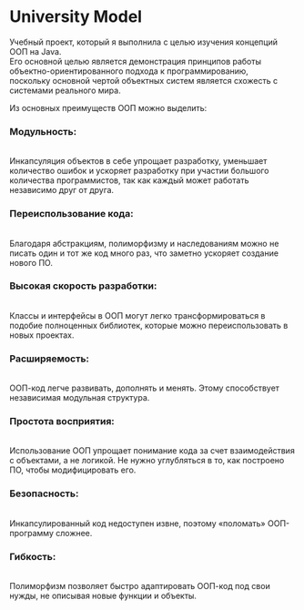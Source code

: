 # University Model
Учебный проект, который я выполнила с целью изучения концепций ООП на Java.
\
Его основной целью является демонстрация принципов работы объектно-ориентированного подхода к программированию, 
\
поскольку основной чертой объектных систем является схожесть с системами реального мира.

Из основных преимуществ ООП можно выделить:
### Модульность: 
\
Инкапсуляция объектов в себе упрощает разработку, уменьшает количество ошибок и ускоряет разработку при участии большого количества программистов, так как каждый может работать независимо друг от друга.

### Переиспользование кода:
\
Благодаря абстракциям, полиморфизму и наследованиям можно не писать один и тот же код много раз, что заметно ускоряет создание нового ПО.

### Высокая скорость разработки: 
\
Классы и интерфейсы в ООП могут легко трансформироваться в подобие полноценных библиотек, которые можно переиспользовать в новых проектах.

### Расширяемость: 
\
ООП-код легче развивать, дополнять и менять. Этому способствует независимая модульная структура.

### Простота восприятия: 
\
Использование ООП упрощает понимание кода за счет взаимодействия с объектами, а не логикой. Не нужно углубляться в то, как построено ПО, чтобы модифицировать его.

### Безопасность: 
\
Инкапсулированный код недоступен извне, поэтому «поломать» ООП-программу сложнее.

### Гибкость: 
\
Полиморфизм позволяет быстро адаптировать ООП-код под свои нужды, не описывая новые функции и объекты. 